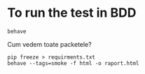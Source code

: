 # To run the test in BDD
```
behave 
```
Cum vedem toate packetele?
```commandline
pip freeze > requirments.txt
behave --tags=smoke -f html -o raport.html
```
